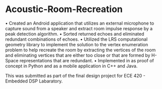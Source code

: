 # Acoustic-Room-Recreation

•	Created an Android application that utilizes an external microphone to capture sound from a speaker and extract room impulse response by a peak detection algorithm.
•	Sorted returned echoes and eliminated redundant combinations of echoes.
•	Utilized the LRS computational geometry library to implement the solution to the vertex enumeration problem to help recreate the room by extracting the vertices of the room and eliminating vertices that are either too close or that are formed by H-Space representations that are redundant.
•	Implemented in as proof of concept in Python and as a mobile application in C++ and Java.

This was submitted as part of the final design project for ECE 420 - Embedded DSP Labaratory.
